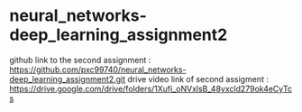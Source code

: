 # neural_networks-deep_learning_assignment2

github link to the second assignment : https://github.com/pxc99740/neural_networks-deep_learning_assignment2.git 
drive video link of second assigment : https://drive.google.com/drive/folders/1Xufi_oNVxlsB_48yxcld279ok4eCyTcs
